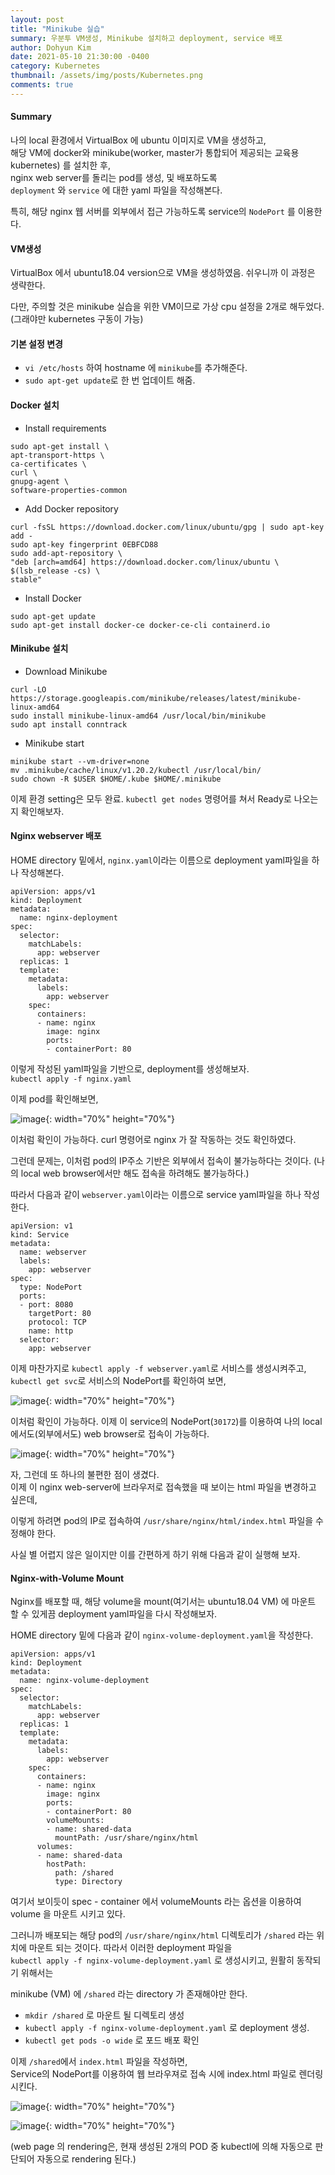 ```yaml
---
layout: post
title: "Minikube 실습"
summary: 우분투 VM생성, Minikube 설치하고 deployment, service 배포
author: Dohyun Kim
date: 2021-05-10 21:30:00 -0400
category: Kubernetes
thumbnail: /assets/img/posts/Kubernetes.png
comments: true
---
```


#### Summary  
나의 local 환경에서 VirtualBox 에 ubuntu 이미지로 VM을 생성하고,  
해당 VM에 docker와 minikube(worker, master가 통합되어 제공되는 교육용 kubernetes) 를 설치한 후,  
nginx web server를 돌리는 pod를 생성, 및 배포하도록  
```deployment``` 와 ```service``` 에 대한 yaml 파일을 작성해본다.  

특히, 해당 nginx 웹 서버를 외부에서 접근 가능하도록 service의 ```NodePort``` 를 이용한다.

#### VM생성  
VirtualBox 에서 ubuntu18.04 version으로 VM을 생성하였음. 쉬우니까 이 과정은 생략한다. 

다만, 주의할 것은 minikube 실습을 위한 VM이므로 가상 cpu 설정을 2개로 해두었다. (그래야만 kubernetes 구동이 가능)

#### 기본 설정 변경   
- ```vi /etc/hosts``` 하여 hostname 에 ```minikube```를 추가해준다.
- ```sudo apt-get update```로 한 번 업데이트 해줌.

#### Docker 설치
- Install requirements
```
sudo apt-get install \
apt-transport-https \
ca-certificates \
curl \
gnupg-agent \
software-properties-common
```

- Add Docker repository
```
curl -fsSL https://download.docker.com/linux/ubuntu/gpg | sudo apt-key add -
sudo apt-key fingerprint 0EBFCD88
sudo add-apt-repository \
"deb [arch=amd64] https://download.docker.com/linux/ubuntu \
$(lsb_release -cs) \
stable"
```

- Install Docker
```
sudo apt-get update
sudo apt-get install docker-ce docker-ce-cli containerd.io
```


#### Minikube 설치
- Download Minikube
```
curl -LO https://storage.googleapis.com/minikube/releases/latest/minikube-linux-amd64
sudo install minikube-linux-amd64 /usr/local/bin/minikube
sudo apt install conntrack
```

- Minikube start
```
minikube start --vm-driver=none
mv .minikube/cache/linux/v1.20.2/kubectl /usr/local/bin/
sudo chown -R $USER $HOME/.kube $HOME/.minikube
```

이제 환경 setting은 모두 완료. ```kubectl get nodes``` 명령어를 쳐서 Ready로 나오는지 확인해보자.

#### Nginx webserver 배포
HOME directory 밑에서, ```nginx.yaml```이라는 이름으로 deployment yaml파일을 하나 작성해본다.
```
apiVersion: apps/v1
kind: Deployment
metadata:
  name: nginx-deployment
spec:
  selector:
    matchLabels:
      app: webserver
  replicas: 1
  template:
    metadata:
      labels:
        app: webserver
    spec:
      containers:
      - name: nginx
        image: nginx
        ports:
        - containerPort: 80
```

이렇게 작성된 yaml파일을 기반으로, deployment를 생성해보자.  
```kubectl apply -f nginx.yaml```

이제 pod를 확인해보면, 

![image](https://user-images.githubusercontent.com/72643027/117618428-e5071200-b1a8-11eb-90c3-839772353e8c.png){: width="70%" height="70%"}

이처럼 확인이 가능하다. curl 명령어로 nginx 가 잘 작동하는 것도 확인하였다.

그런데 문제는, 이처럼 pod의 IP주소 기반은 외부에서 접속이 불가능하다는 것이다. (나의 local web browser에서만 해도 접속을 하려해도 불가능하다.)

따라서 다음과 같이 ```webserver.yaml```이라는 이름으로 service yaml파일을 하나 작성한다.
```
apiVersion: v1
kind: Service
metadata:
  name: webserver
  labels:
    app: webserver
spec:
  type: NodePort
  ports:
  - port: 8080
    targetPort: 80
    protocol: TCP
    name: http
  selector:
    app: webserver
```

이제 마찬가지로 ```kubectl apply -f webserver.yaml```로 서비스를 생성시켜주고,  
```kubectl get svc```로 서비스의 NodePort를 확인하여 보면, 

![image](https://user-images.githubusercontent.com/72643027/117618845-80988280-b1a9-11eb-94ab-848cc2684b06.png){: width="70%" height="70%"}


이처럼 확인이 가능하다. 이제 이 service의 NodePort(```30172```)를 이용하여 나의 local에서도(외부에서도) web browser로 접속이 가능하다.

![image](https://user-images.githubusercontent.com/72643027/117619495-4bd8fb00-b1aa-11eb-8aea-8ffad73897f7.png){: width="70%" height="70%"}


자, 그런데 또 하나의 불편한 점이 생겼다.  
이제 이 nginx web-server에 브라우저로 접속했을 때 보이는 html 파일을 변경하고 싶은데,

이렇게 하려면 pod의 IP로 접속하여 ```/usr/share/nginx/html/index.html``` 파일을 수정해야 한다.  

사실 별 어렵지 않은 일이지만 이를 간편하게 하기 위해 다음과 같이 실행해 보자.

#### Nginx-with-Volume Mount
Nginx를 배포할 때, 해당 volume을 mount(여기서는 ubuntu18.04 VM) 에 마운트 할 수 있게끔 deployment yaml파일을 다시 작성해보자.

HOME directory 밑에 다음과 같이 ```nginx-volume-deployment.yaml```을 작성한다.
```
apiVersion: apps/v1
kind: Deployment
metadata:
  name: nginx-volume-deployment
spec:
  selector:
    matchLabels:
      app: webserver
  replicas: 1
  template:
    metadata:
      labels:
        app: webserver
    spec:
      containers:
      - name: nginx
        image: nginx
        ports:
        - containerPort: 80
        volumeMounts:
        - name: shared-data
          mountPath: /usr/share/nginx/html
      volumes:
      - name: shared-data
        hostPath:
          path: /shared
          type: Directory
```

여기서 보이듯이 spec - container 에서 volumeMounts 라는 옵션을 이용하여 volume 을 마운트 시키고 있다.

그러니까 배포되는 해당 pod의 ```/usr/share/nginx/html``` 디렉토리가 ```/shared``` 라는 위치에 마운트 되는 것이다. 따라서 이러한 deployment 파일을  
```kubectl apply -f nginx-volume-deployment.yaml``` 로 생성시키고, 원활히 동작되기 위해서는

minikube (VM) 에 ```/shared``` 라는 directory 가 존재해야만 한다.

- ```mkdir /shared``` 로 마운트 될 디렉토리 생성
- ```kubectl apply -f nginx-volume-deployment.yaml``` 로 deployment 생성.
- ```kubectl get pods -o wide``` 로 포드 배포 확인

이제 ```/shared```에서 ```index.html``` 파일을 작성하면,  
Service의 NodePort를 이용하여 웹 브라우져로 접속 시에 index.html 파일로 렌더링 시킨다.

![image](https://user-images.githubusercontent.com/72643027/117620732-ba6a8880-b1ab-11eb-98df-1b52a5ad1d49.png){: width="70%" height="70%"}


![image](https://user-images.githubusercontent.com/72643027/117620922-f4d42580-b1ab-11eb-992c-75ef63f78e0f.png){: width="70%" height="70%"}


(web page 의 rendering은, 현재 생성된 2개의 POD 중 kubectl에 의해 자동으로 판단되어 자동으로 rendering 된다.)



